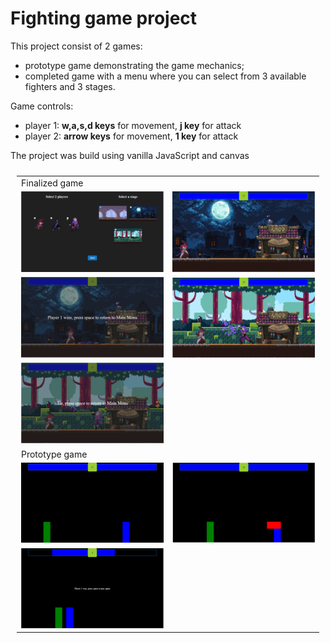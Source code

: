 # Fighting game project
This project consist of 2 games:
- prototype game demonstrating the game mechanics;
- completed game with a menu where you can select from 3 available fighters and 3 stages.

Game controls:
- player 1: **w,a,s,d keys** for movement, **j key** for attack
- player 2: **arrow keys** for movement, **1 key** for attack

The project was build using vanilla JavaScript and canvas
<table style="padding:10px">
	<tr>
		<td colspan="2">Finalized game</td>
	</tr>
	<tr>
		<td><img src="./demo-images/final1.png"></td>
		<td><img src="./demo-images/final2.png"></td>
	</tr>
	<tr>
		<td><img src="./demo-images/final3.png"></td>
		<td><img src="./demo-images/final4.png"></td>
	</tr>
	<tr>
		<td><img src="./demo-images/final5.png"></td>
		<td></td>
	</tr>
	<tr>
		<td colspan="2">Prototype game</td>
	</tr>
	<tr>
		<td><img src="./demo-images/proto1.png"></td>
		<td><img src="./demo-images/proto2.png"></td>
	</tr>
	<tr>
		<td><img src="./demo-images/proto3.png"></td>
		<td></td>
	</tr>
</table>